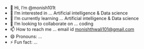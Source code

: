 - 👋 Hi, I’m @monish101t
- 👀 I’m interested in ... Artificial intelligence & Data science 
- 🌱 I’m currently learning ... Artificial intelligence & Data science
- 💞️ I’m looking to collaborate on ... coding
- 📫 How to reach me ... email id monishthwali101@gmail.com 
- 😄 Pronouns: ...
- ⚡ Fun fact: ...

<!---
monish101t/monish101t is a ✨ special ✨ repository because its `README.md` (this file) appears on your GitHub profile.
You can click the Preview link to take a look at your changes.
--->
